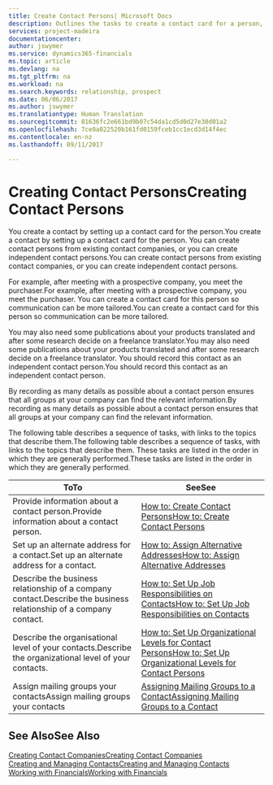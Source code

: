 ```yaml
---
title: Create Contact Persons| Microsoft Docs
description: Outlines the tasks to create a contact card for a person, for example, a prospect or supplier, helping to define the relationship and tailor communication.
services: project-madeira
documentationcenter: 
author: jswymer
ms.service: dynamics365-financials
ms.topic: article
ms.devlang: na
ms.tgt_pltfrm: na
ms.workload: na
ms.search.keywords: relationship, prospect
ms.date: 06/06/2017
ms.author: jswymer
ms.translationtype: Human Translation
ms.sourcegitcommit: 81636fc2e661bd9b07c54da1cd5d0d27e30d01a2
ms.openlocfilehash: 7ce0a022520b161fd0159fceb1cc1ecd3d14f4ec
ms.contentlocale: en-nz
ms.lasthandoff: 09/11/2017

---
```

# <a name="creating-contact-persons"></a><span data-ttu-id="cb6f6-103">Creating Contact Persons</span><span class="sxs-lookup"><span data-stu-id="cb6f6-103">Creating Contact Persons</span></span>
<span data-ttu-id="cb6f6-104">You create a contact by setting up a contact card for the person.</span><span class="sxs-lookup"><span data-stu-id="cb6f6-104">You create a contact by setting up a contact card for the person.</span></span> <span data-ttu-id="cb6f6-105">You can create contact persons from existing contact companies, or you can create independent contact persons.</span><span class="sxs-lookup"><span data-stu-id="cb6f6-105">You can create contact persons from existing contact companies, or you can create independent contact persons.</span></span>

<span data-ttu-id="cb6f6-106">For example, after meeting with a prospective company, you meet the purchaser.</span><span class="sxs-lookup"><span data-stu-id="cb6f6-106">For example, after meeting with a prospective company, you meet the purchaser.</span></span> <span data-ttu-id="cb6f6-107">You can create a contact card for this person so communication can be more tailored.</span><span class="sxs-lookup"><span data-stu-id="cb6f6-107">You can create a contact card for this person so communication can be more tailored.</span></span>

<span data-ttu-id="cb6f6-108">You may also need some publications about your products translated and after some research decide on a freelance translator.</span><span class="sxs-lookup"><span data-stu-id="cb6f6-108">You may also need some publications about your products translated and after some research decide on a freelance translator.</span></span> <span data-ttu-id="cb6f6-109">You should record this contact as an independent contact person.</span><span class="sxs-lookup"><span data-stu-id="cb6f6-109">You should record this contact as an independent contact person.</span></span>

<span data-ttu-id="cb6f6-110">By recording as many details as possible about a contact person ensures that all groups at your company can find the relevant information.</span><span class="sxs-lookup"><span data-stu-id="cb6f6-110">By recording as many details as possible about a contact person ensures that all groups at your company can find the relevant information.</span></span>

<span data-ttu-id="cb6f6-111">The following table describes a sequence of tasks, with links to the topics that describe them.</span><span class="sxs-lookup"><span data-stu-id="cb6f6-111">The following table describes a sequence of tasks, with links to the topics that describe them.</span></span> <span data-ttu-id="cb6f6-112">These tasks are listed in the order in which they are generally performed.</span><span class="sxs-lookup"><span data-stu-id="cb6f6-112">These tasks are listed in the order in which they are generally performed.</span></span>

| <span data-ttu-id="cb6f6-113">To</span><span class="sxs-lookup"><span data-stu-id="cb6f6-113">To</span></span> | <span data-ttu-id="cb6f6-114">See</span><span class="sxs-lookup"><span data-stu-id="cb6f6-114">See</span></span> |
| --- | --- |
| <span data-ttu-id="cb6f6-115">Provide information about a contact person.</span><span class="sxs-lookup"><span data-stu-id="cb6f6-115">Provide information about a contact person.</span></span> |[<span data-ttu-id="cb6f6-116">How to: Create Contact Persons</span><span class="sxs-lookup"><span data-stu-id="cb6f6-116">How to: Create Contact Persons</span></span>](marketing-how-create-contact-persons.md) |
| <span data-ttu-id="cb6f6-117">Set up an alternate address for a contact.</span><span class="sxs-lookup"><span data-stu-id="cb6f6-117">Set up an alternate address for a contact.</span></span> |[<span data-ttu-id="cb6f6-118">How to: Assign Alternative Addresses</span><span class="sxs-lookup"><span data-stu-id="cb6f6-118">How to: Assign Alternative Addresses</span></span>](marketing-how-assign-alternate-address.md) |
| <span data-ttu-id="cb6f6-119">Describe the business relationship of a company contact.</span><span class="sxs-lookup"><span data-stu-id="cb6f6-119">Describe the business relationship of a company contact.</span></span> |[<span data-ttu-id="cb6f6-120">How to: Set Up Job Responsibilities on Contacts</span><span class="sxs-lookup"><span data-stu-id="cb6f6-120">How to: Set Up Job Responsibilities on Contacts</span></span>](marketing-job-responsibilities.md) |
| <span data-ttu-id="cb6f6-121">Describe the organisational level of your contacts.</span><span class="sxs-lookup"><span data-stu-id="cb6f6-121">Describe the organizational level of your contacts.</span></span> |[<span data-ttu-id="cb6f6-122">How to: Set Up Organizational Levels for Contact Persons</span><span class="sxs-lookup"><span data-stu-id="cb6f6-122">How to: Set Up Organizational Levels for Contact Persons</span></span>](marketing-organizational-levels.md) |
| <span data-ttu-id="cb6f6-123">Assign mailing groups your contacts</span><span class="sxs-lookup"><span data-stu-id="cb6f6-123">Assign mailing groups your contacts</span></span> |[<span data-ttu-id="cb6f6-124">Assigning Mailing Groups to a Contact</span><span class="sxs-lookup"><span data-stu-id="cb6f6-124">Assigning Mailing Groups to a Contact</span></span>](marketing-mailing-groups.md) |

## <a name="see-also"></a><span data-ttu-id="cb6f6-125">See Also</span><span class="sxs-lookup"><span data-stu-id="cb6f6-125">See Also</span></span>
[<span data-ttu-id="cb6f6-126">Creating Contact Companies</span><span class="sxs-lookup"><span data-stu-id="cb6f6-126">Creating Contact Companies</span></span>](marketing-create-contact-companies.md)  
[<span data-ttu-id="cb6f6-127">Creating and Managing Contacts</span><span class="sxs-lookup"><span data-stu-id="cb6f6-127">Creating and Managing Contacts</span></span>](marketing-create-contact-persons.md)  
[<span data-ttu-id="cb6f6-128">Working with Financials</span><span class="sxs-lookup"><span data-stu-id="cb6f6-128">Working with Financials</span></span>](ui-work-product.md)

